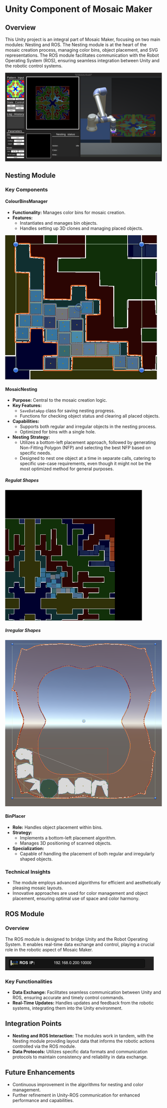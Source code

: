 # Unity Component of Mosaic Maker

## Overview
This Unity project is an integral part of Mosaic Maker, focusing on two main modules: Nesting and ROS. The Nesting module is at the heart of the mosaic creation process, managing color bins, object placement, and SVG representations. The ROS module facilitates communication with the Robot Operating System (ROS), ensuring seamless integration between Unity and the robotic control systems.

![UI Unity](https://github.com/In-dialog/Mosaic-Maker/blob/main/images/UI.png)

## Nesting Module

### Key Components

#### ColourBinsManager
- **Functionality:** Manages color bins for mosaic creation.
- **Features:**
  - Instantiates and manages bin objects.
  - Handles setting up 3D clones and managing placed objects.

![ColourBins Visualization](https://github.com/In-dialog/Mosaic-Maker/blob/main/images/Color_Bin_Mosaic.png)

#### MosaicNesting
- **Purpose:** Central to the mosaic creation logic.
- **Key Features:**
  - `SaveDataApp` class for saving nesting progress.
  - Functions for checking object status and clearing all placed objects.
- **Capabilities:**
  - Supports both regular and irregular objects in the nesting process.
  - Optimized for bins with a single hole.
- **Nesting Strategy:**
  - Utilizes a bottom-left placement approach, followed by generating Non-Fitting Polygon (NFP) and selecting the best NFP based on specific needs.
  - Designed to nest one object at a time in separate calls, catering to specific use-case requirements, even though it might not be the most optimized method for general purposes.

##### Regulat Shapes
![Mosaic_Nesting Visualization](https://github.com/In-dialog/Mosaic-Maker/blob/main/images/Mosaic_Nesting.png)

##### Irregular Shapes
![Mosaic_Nesting Visualization](https://github.com/In-dialog/Mosaic-Maker/blob/main/images/Mosaic_Nesting_Irregular.png)


#### BinPlacer
- **Role:** Handles object placement within bins.
- **Strategy:**
  - Implements a bottom-left placement algorithm.
  - Manages 3D positioning of scanned objects.
- **Specialization:**
  - Capable of handling the placement of both regular and irregularly shaped objects.

### Technical Insights
- The module employs advanced algorithms for efficient and aesthetically pleasing mosaic layouts.
- Innovative approaches are used for color management and object placement, ensuring optimal use of space and color harmony.

## ROS Module

### Overview
The ROS module is designed to bridge Unity and the Robot Operating System. It enables real-time data exchange and control, playing a crucial role in the robotic aspect of Mosaic Maker.

![ROS CONNECTION](https://github.com/In-dialog/Mosaic-Maker/blob/main/images/ROS.png)

### Key Functionalities
- **Data Exchange:** Facilitates seamless communication between Unity and ROS, ensuring accurate and timely control commands.
- **Real-Time Updates:** Handles updates and feedback from the robotic systems, integrating them into the Unity environment.

## Integration Points
- **Nesting and ROS Interaction:** The modules work in tandem, with the Nesting module providing layout data that informs the robotic actions controlled via the ROS module.
- **Data Protocols:** Utilizes specific data formats and communication protocols to maintain consistency and reliability in data exchange.

## Future Enhancements
- Continuous improvement in the algorithms for nesting and color management.
- Further refinement in Unity-ROS communication for enhanced performance and capabilities.